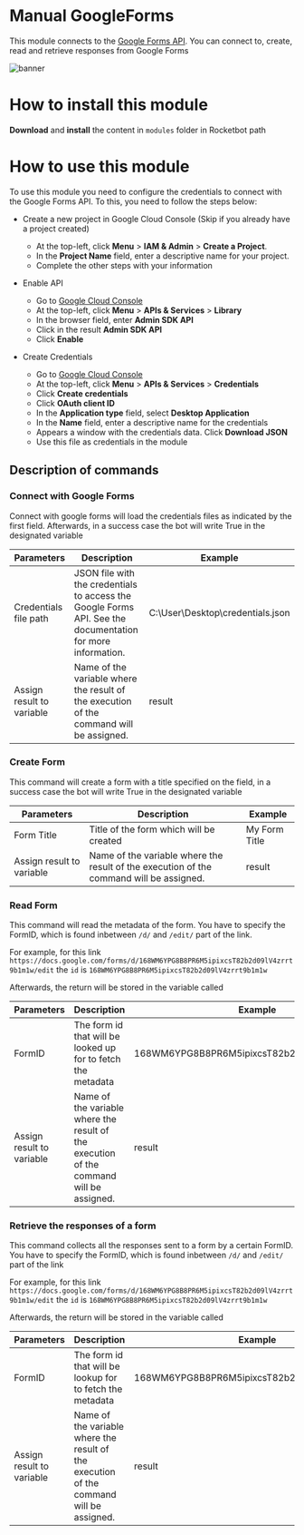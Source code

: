 # Manual GoogleForms

This module connects to the [Google Forms API](https://developers.google.com/forms/api). You can connect to, create, read and retrieve responses from Google Forms

![banner](imgs/Banner_GoogleForms.png)

# How to install this module

**Download** and **install** the content in `modules` folder in Rocketbot path

# How to use this module

To use this module you need to configure the credentials to connect with the Google Forms API. To this, you need to follow the steps below:

- Create a new project in Google Cloud Console (Skip if you already have a project created)

  - At the top-left, click **Menu** > **IAM & Admin** > **Create a Project**.
  - In the **Project Name** field, enter a descriptive name for your project.
  - Complete the other steps with your information

- Enable API

  - Go to [Google Cloud Console](https://console.cloud.google.com/)
  - At the top-left, click **Menu** > **APIs & Services** > **Library**
  - In the browser field, enter **Admin SDK API**
  - Click in the result **Admin SDK API**
  - Click **Enable**

- Create Credentials
  - Go to [Google Cloud Console](https://console.cloud.google.com/)
  - At the top-left, click **Menu** > **APIs & Services** > **Credentials**
  - Click **Create credentials**
  - Click **OAuth client ID**
  - In the **Application type** field, select **Desktop Application**
  - In the **Name** field, enter a descriptive name for the credentials
  - Appears a window with the credentials data. Click **Download JSON**
  - Use this file as credentials in the module

## Description of commands

### Connect with Google Forms

Connect with google forms will load the credentials files as indicated by the first field. Afterwards, in a success case the bot will write True in the designated variable

| Parameters                | Description                                                                                                | Example                             |
| ------------------------- | ---------------------------------------------------------------------------------------------------------- | ----------------------------------- |
| Credentials file path     | JSON file with the credentials to access the Google Forms API. See the documentation for more information. | C:\\User\\Desktop\\credentials.json |
| Assign result to variable | Name of the variable where the result of the execution of the command will be assigned.                    | result                              |

### Create Form

This command will create a form with a title specified on the field, in a success case the bot will write True in the designated variable

| Parameters                | Description                                                                             | Example       |
| ------------------------- | --------------------------------------------------------------------------------------- | ------------- |
| Form Title                | Title of the form which will be created                                                 | My Form Title |
| Assign result to variable | Name of the variable where the result of the execution of the command will be assigned. | result        |

### Read Form

This command will read the metadata of the form. You have to specify the FormID, which is found inbetween `/d/` and `/edit/` part of the link.

For example, for this link `https://docs.google.com/forms/d/168WM6YPG8B8PR6M5ipixcsT82b2d09lV4zrrt9b1m1w/edit` the `id` is `168WM6YPG8B8PR6M5ipixcsT82b2d09lV4zrrt9b1m1w`

Afterwards, the return will be stored in the variable called

| Parameters                | Description                                                                             | Example                                      |
| ------------------------- | --------------------------------------------------------------------------------------- | -------------------------------------------- |
| FormID                    | The form id that will be looked up for to fetch the metadata                            | 168WM6YPG8B8PR6M5ipixcsT82b2d09lV4zrrt9b1m1w |
| Assign result to variable | Name of the variable where the result of the execution of the command will be assigned. | result                                       |

### Retrieve the responses of a form

This command collects all the responses sent to a form by a certain FormID. You have to specify the FormID, which is found inbetween `/d/` and `/edit/` part of the link

For example, for this link `https://docs.google.com/forms/d/168WM6YPG8B8PR6M5ipixcsT82b2d09lV4zrrt9b1m1w/edit` the `id` is `168WM6YPG8B8PR6M5ipixcsT82b2d09lV4zrrt9b1m1w`

Afterwards, the return will be stored in the variable called

| Parameters                | Description                                                                             | Example                                      |
| ------------------------- | --------------------------------------------------------------------------------------- | -------------------------------------------- |
| FormID                    | The form id that will be lookup for to fetch the metadata                               | 168WM6YPG8B8PR6M5ipixcsT82b2d09lV4zrrt9b1m1w |
| Assign result to variable | Name of the variable where the result of the execution of the command will be assigned. | result                                       |
